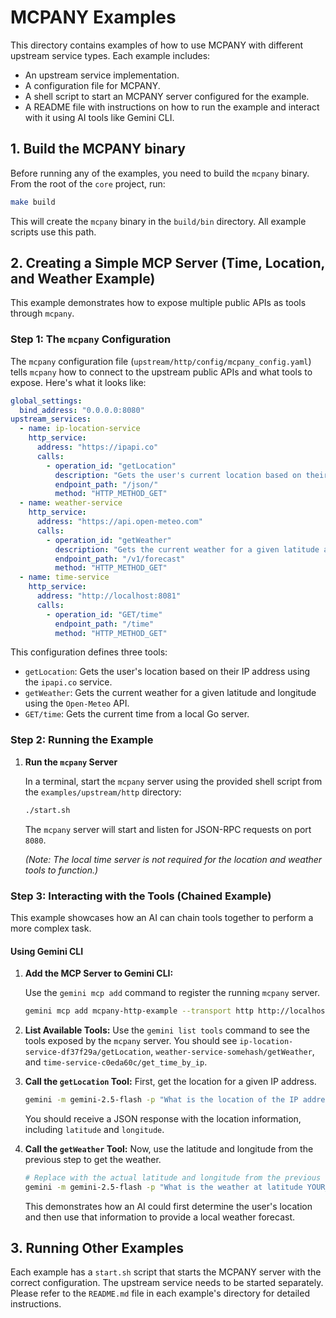 # MCPANY Examples

This directory contains examples of how to use MCPANY with different upstream service types. Each example includes:

- An upstream service implementation.
- A configuration file for MCPANY.
- A shell script to start an MCPANY server configured for the example.
- A README file with instructions on how to run the example and interact with it using AI tools like Gemini CLI.

## 1. Build the MCPANY binary

Before running any of the examples, you need to build the `mcpany` binary. From the root of the `core` project, run:

```bash
make build
```

This will create the `mcpany` binary in the `build/bin` directory. All example scripts use this path.

## 2. Creating a Simple MCP Server (Time, Location, and Weather Example)

This example demonstrates how to expose multiple public APIs as tools through `mcpany`.

### Step 1: The `mcpany` Configuration

The `mcpany` configuration file (`upstream/http/config/mcpany_config.yaml`) tells `mcpany` how to connect to the upstream public APIs and what tools to expose. Here's what it looks like:

```yaml
global_settings:
  bind_address: "0.0.0.0:8080"
upstream_services:
  - name: ip-location-service
    http_service:
      address: "https://ipapi.co"
      calls:
        - operation_id: "getLocation"
          description: "Gets the user's current location based on their IP address."
          endpoint_path: "/json/"
          method: "HTTP_METHOD_GET"
  - name: weather-service
    http_service:
      address: "https://api.open-meteo.com"
      calls:
        - operation_id: "getWeather"
          description: "Gets the current weather for a given latitude and longitude."
          endpoint_path: "/v1/forecast"
          method: "HTTP_METHOD_GET"
  - name: time-service
    http_service:
      address: "http://localhost:8081"
      calls:
        - operation_id: "GET/time"
          endpoint_path: "/time"
          method: "HTTP_METHOD_GET"
```

This configuration defines three tools:

- `getLocation`: Gets the user's location based on their IP address using the `ipapi.co` service.
- `getWeather`: Gets the current weather for a given latitude and longitude using the `Open-Meteo` API.
- `GET/time`: Gets the current time from a local Go server.

### Step 2: Running the Example

1. **Run the `mcpany` Server**

   In a terminal, start the `mcpany` server using the provided shell script from the `examples/upstream/http` directory:

   ```bash
   ./start.sh
   ```

   The `mcpany` server will start and listen for JSON-RPC requests on port `8080`.

   _(Note: The local time server is not required for the location and weather tools to function.)_

### Step 3: Interacting with the Tools (Chained Example)

This example showcases how an AI can chain tools together to perform a more complex task.

#### Using Gemini CLI

1. **Add the MCP Server to Gemini CLI:**

   Use the `gemini mcp add` command to register the running `mcpany` server.

   ```bash
   gemini mcp add mcpany-http-example --transport http http://localhost:50050
   ```

2. **List Available Tools:** Use the `gemini list tools` command to see the tools exposed by the `mcpany` server. You should see `ip-location-service-df37f29a/getLocation`, `weather-service-somehash/getWeather`, and `time-service-c0eda60c/get_time_by_ip`.

3. **Call the `getLocation` Tool:** First, get the location for a given IP address.

   ```bash
   gemini -m gemini-2.5-flash -p "What is the location of the IP address 8.8.8.8?"
   ```

   You should receive a JSON response with the location information, including `latitude` and `longitude`.

4. **Call the `getWeather` Tool:** Now, use the latitude and longitude from the previous step to get the weather.

   ```bash
   # Replace with the actual latitude and longitude from the previous step
   gemini -m gemini-2.5-flash -p "What is the weather at latitude YOUR_LATITUDE and longitude YOUR_LONGITUDE?"
   ```

   This demonstrates how an AI could first determine the user's location and then use that information to provide a local weather forecast.

## 3. Running Other Examples

Each example has a `start.sh` script that starts the MCPANY server with the correct configuration. The upstream service needs to be started separately. Please refer to the `README.md` file in each example's directory for detailed instructions.
